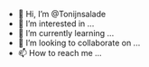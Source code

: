 - 👋 Hi, I’m @Tonijnsalade
- 👀 I’m interested in ...
- 🌱 I’m currently learning ...
- 💞️ I’m looking to collaborate on ...
- 📫 How to reach me ...

<!---
Tonijnsalade/Tonijnsalade is a ✨ special ✨ repository because its `README.md` (this file) appears on your GitHub profile.
You can click the Preview link to take a look at your changes.
--->
